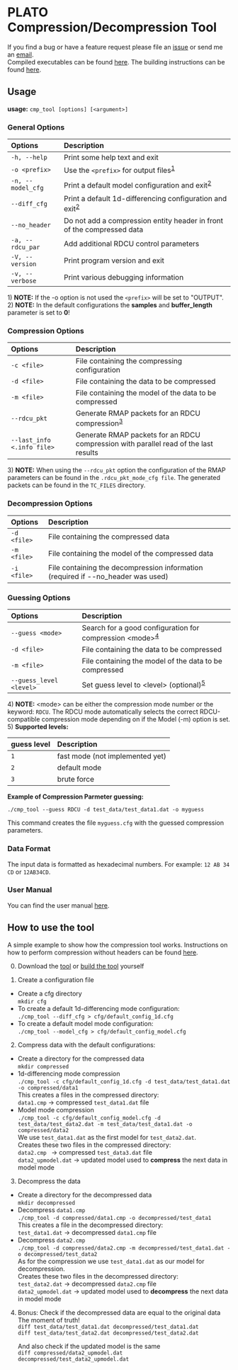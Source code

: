 # PLATO Compression/Decompression Tool

If you find a bug or have a feature request please file an [issue][1] or send
me an [email][2].  
Compiled executables can be found [here][3]. The building instructions can be found [here](INSTALL.md).

## Usage

**usage:** `cmp_tool [options] [<argument>]`

### General Options

| Options           | Description                                                                   |
|:------------------|:------------------------------------------------------------------------------|
| `-h, --help`      | Print some help text and exit                                                 |
| `-o <prefix>`     | Use the `<prefix>` for output files<sup>[1](#fnote1)</sup>                    |
| `-n, --model_cfg` | Print a default model configuration and exit<sup>[2](#fnote2)</sup>           |
| `--diff_cfg`      | Print a default 1d-differencing configuration and exit<sup>[2](#fnote2)</sup> |
| `--no_header`     | Do not add a compression entity header in front of the compressed data        |
| `-a, --rdcu_par`  | Add additional RDCU control parameters                                        |
| `-V, --version`   | Print program version and exit                                                |
| `-v, --verbose`   | Print various debugging information                                           |

<a name="fnote2">1</a>) **NOTE:** If the -o option is not used the `<prefix>`
will be set to "OUTPUT".  
<a name="fnote2">2</a>) **NOTE:** In the default configurations the **samples**
and **buffer_length** parameter is set to **0**!

### Compression Options

| Options                     | Description                                                                          |
|:----------------------------|:-------------------------------------------------------------------------------------|
| `-c <file>`                 | File containing the compressing configuration                                        |
| `-d <file>`                 | File containing the data to be compressed                                            |
| `-m <file>`                 | File containing the model of the data to be compressed                               |
| `--rdcu_pkt`                | Generate RMAP packets for an RDCU compression<sup>[3](#fnoot3)</sup>                 |
| `--last_info  <.info file>` | Generate RMAP packets for an RDCU compression with parallel read of the last results |

<a name="foot3">3</a>) **NOTE:** When using the `--rdcu_pkt` option the
configuration of the RMAP parameters can be found in the `.rdcu_pkt_mode_cfg file`.
The generated packets can be found in the `TC_FILES` directory.

### Decompression Options

| Options     | Description                                                                     |
|:----------- |:--------------------------------------------------------------------------------|
| `-d <file>` | File containing the compressed data                                             |
| `-m <file>` | File containing the model of the compressed data                                |
| `-i <file>` | File containing the decompression information (required if --no_header was used)|

### Guessing Options

| Options                 | Description                                                                     |
|:------------------------|:--------------------------------------------------------------------------------|
| `--guess <mode>`        | Search for a good configuration for compression \<mode\><sup>[4](#fnoot4)</sup> |
| `-d <file>`             | File containing the data to be compressed                                       |
| `-m <file>`             | File containing the model of the data to be compressed                          |
| `--guess_level <level>` | Set guess level to \<level\> (optional)<sup>[5](#fnoot5)</sup>                  |

<a name="fnoot4">4</a>) **NOTE:** \<mode\> can be either the compression mode
number or the keyword: `RDCU`. The RDCU mode automatically selects the correct
RDCU-compatible compression mode depending on if the Model (-m) option is set.  
<a name="fnoot5">5</a>) **Supported levels:** 

| guess level | Description                     |
|:------------|:--------------------------------|
| `1`         | fast mode (not implemented yet) |
| `2`         | default mode                    |
| `3`         | brute force                     |

**Example of Compression Parmeter guessing:**

``./cmp_tool --guess RDCU -d test_data/test_data1.dat -o myguess``

This command creates the file `myguess.cfg` with the guessed compression parameters.

### Data Format
The input data is formatted as hexadecimal numbers.
For example: `12 AB 34 CD` or `12AB34CD`.

### User Manual
You can find the user manual [here](doc).

## How to use the tool

A simple example to show how the compression tool works.
Instructions on how to perform compression without headers can be found [here](how_to_no_header.md).

0. Download the [tool][3] or [build the tool](INSTALL.md) yourself

1. Create a configuration file
* Create a cfg directory  
    `mkdir cfg`
* To create a default 1d-differencing mode configuration:  
    `./cmp_tool --diff_cfg > cfg/default_config_1d.cfg`
* To create a default model mode configuration:  
    `./cmp_tool --model_cfg > cfg/default_config_model.cfg`

2. Compress data with the default configurations:
* Create a directory for the compressed data  
    `mkdir compressed`
* 1d-differencing mode compression  
   `./cmp_tool -c cfg/default_config_1d.cfg -d test_data/test_data1.dat -o compressed/data1`  
    This creates a files in the compressed directory:  
    `data1.cmp`        -> compressed `test_data1.dat` file  
* Model mode compression  
   `./cmp_tool -c cfg/default_config_model.cfg -d test_data/test_data2.dat -m test_data/test_data1.dat -o compressed/data2`  
    We use `test_data1.dat` as the first model for `test_data2.dat`.  
    Creates these two files in the compressed directory:  
    `data2.cmp `        -> compressed `test_data3.dat` file  
    `data2_upmodel.dat` -> updated model used to **compress** the next data in model mode

3.  Decompress the data  
* Create a directory for the decompressed data  
    `mkdir decompressed` 
* Decompress `data1.cmp`  
    `./cmp_tool -d compressed/data1.cmp -o decompressed/test_data1`  
    This creates a file in the decompressed directory:  
    `test_data1.dat`  -> decompressed `data1.cmp` file
* Decompress `data2.cmp`  
    `./cmp_tool -d compressed/data2.cmp -m decompressed/test_data1.dat -o decompressed/test_data2`  
    As for the compression we use `test_data1.dat` as our model for decompression.  
    Creates these two files in the decompressed directory:  
    `test_data2.dat`   -> decompressed `data2.cmp` file  
    `data2_upmodel.dat` -> updated model used to **decompress** the next data in model mode

4. Bonus: Check if the decompressed data are equal to the original data  
    The moment of truth!  
    `diff test_data/test_data1.dat decompressed/test_data1.dat`  
    `diff test_data/test_data2.dat decompressed/test_data2.dat`  

    And also check if the updated model is the same  
    `diff compressed/data2_upmodel.dat decompressed/test_data2_upmodel.dat`

[1]: <https://gitlab.phaidra.org/loidoltd15/cmp_tool/-/issues> "issues"
[2]: <mailto:dominik.loidolt@univie.ac.at?subject=%5BIssue%5D%20Cmd_Tool> "email"
[3]: <https://gitlab.phaidra.org/loidoltd15/cmp_tool/-/releases> "release"